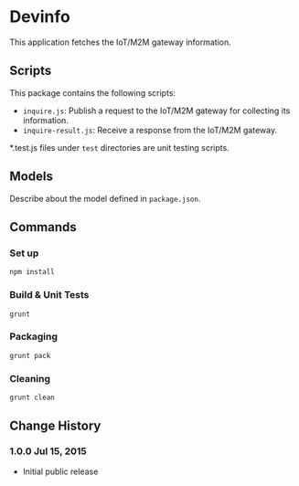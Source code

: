 Devinfo
========

This application fetches the IoT/M2M gateway information.

## Scripts

This package contains the following scripts:

- `inquire.js`: Publish a request to the IoT/M2M gateway for collecting its information.
- `inquire-result.js`: Receive a response from the IoT/M2M gateway.

*.test.js files under `test` directories are unit testing scripts.

## Models

Describe about the model defined in `package.json`.

## Commands
### Set up

    npm install

### Build & Unit Tests

    grunt

### Packaging

    grunt pack

### Cleaning

    grunt clean

## Change History

### 1.0.0 Jul 15, 2015

- Initial public release
